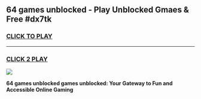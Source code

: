 
## 64 games unblocked - Play Unblocked Gmaes & Free #dx7tk
<h3>
<a href="https://news.freeplayer.one?title=64_games_unblocked&ref=26F">CLICK TO PLAY</a></h3>
<hr>

<h3>
<a href="https://news.freeplayer.one?title=64_games_unblocked&ref=26F">CLICK 2 PLAY</a>
  
</h3>

<a href="https://news.freeplayer.one?title=64_games_unblocked&ref=26F/"><img src="https://clearcache.store/games.png"></a>


**64 games unblocked games unblocked: Your Gateway to Fun and Accessible Online Gaming**
